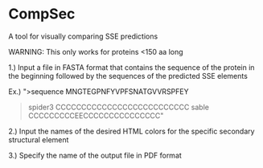 # CompSec
A tool for visually comparing SSE predictions

WARNING:
This only works for proteins <150 aa long

1.) Input a file in FASTA format that contains the sequence of the protein in the beginning followed by 
the sequences of the predicted SSE elements

Ex.)
">sequence
MNGTEGPNFYVPFSNATGVVRSPFEY
>spider3
CCCCCCCCCCCCCCCCCCCCCCCCCC
>sable
CCCCCCCCCEECCCCCCCCCCCCCCC"

2.) Input the names of the desired HTML colors for the specific secondary structural element

3.) Specify the name of the output file in PDF format
